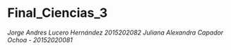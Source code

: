# Final_Ciencias_3
*Jorge Andres Lucero Hernández 2015202082*
*Juliana Alexandra Capador Ochoa - 20152020081*
